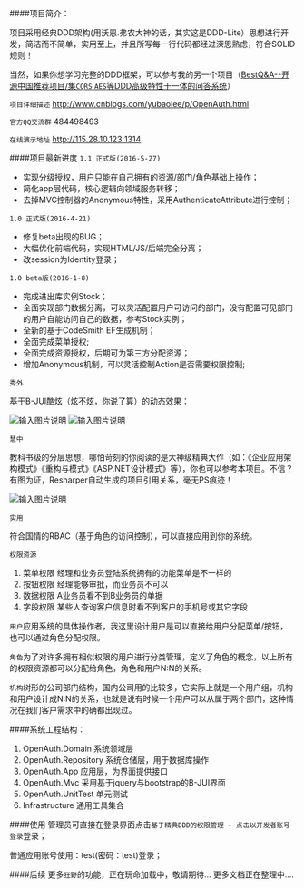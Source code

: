 ####项目简介：

项目采用经典DDD架构(用沃恩.弗农大神的话，其实这是DDD-Lite）思想进行开发，简洁而不简单，实用至上，并且所写每一行代码都经过深思熟虑，符合SOLID规则！

当然，如果你想学习完整的DDD框架，可以参考我的另一个项目（[BestQ&A--开源中国推荐项目/集`CQRS` `AES`等DDD高级特性于一体的问答系统](http://git.oschina.net/yubaolee/BestQA)）

`项目详细描述`  http://www.cnblogs.com/yubaolee/p/OpenAuth.html 

`官方QQ交流群`  484498493

`在线演示地址`  http://115.28.10.123:1314

####项目最新进度
`1.1 正式版(2016-5-27)` 

* 实现分级授权，用户只能在自己拥有的资源/部门/角色基础上操作；
* 简化app层代码，核心逻辑向领域服务转移；
* 去掉MVC控制器的Anonymous特性，采用AuthenticateAttribute进行控制；

`1.0 正式版(2016-4-21)` 

* 修复beta出现的BUG；
* 大幅优化前端代码，实现HTML/JS/后端完全分离；
* 改session为Identity登录；

`1.0 beta版(2016-1-8)` 

* 完成进出库实例Stock；
* 全面实现部门数据分离，可以灵活配置用户可访问的部门，没有配置可见部门的用户自能访问自己的数据，参考Stock实例；
* 全新的基于CodeSmith EF生成机制；
* 全面完成菜单授权;
* 全面完成资源授权，后期可为第三方分配资源；
* 增加Anonymous机制，可以灵活控制Action是否需要权限控制;

`秀外`

基于B-JUI酷炫（[炫不炫，你说了算](http://b-jui.com/)）的动态效果：

![输入图片说明](http://git.oschina.net/uploads/images/2015/1208/005100_5849eec8_362401.jpeg "在这里输入图片标题")
![输入图片说明](http://git.oschina.net/uploads/images/2015/1208/003425_cc164edc_362401.jpeg "在这里输入图片标题")

`慧中`

教科书级的分层思想，哪怕苛刻的你阅读的是大神级精典大作（如：《企业应用架构模式》《重构与模式》《ASP.NET设计模式》等），你也可以参考本项目。不信？有图为证，Resharper自动生成的项目引用关系，毫无PS痕迹！

![输入图片说明](http://git.oschina.net/uploads/images/2015/1113/233705_271ecb3a_362401.jpeg "在这里输入图片标题")

`实用`

符合国情的RBAC（基于角色的访问控制），可以直接应用到你的系统。

`权限资源`

1. 菜单权限  经理和业务员登陆系统拥有的功能菜单是不一样的
2. 按钮权限  经理能够审批，而业务员不可以
3. 数据权限  A业务员看不到B业务员的单据
4. 字段权限  某些人查询客户信息时看不到客户的手机号或其它字段

`用户`应用系统的具体操作者，我这里设计用户是可以直接给用户分配菜单/按钮，也可以通过角色分配权限。

`角色`为了对许多拥有相似权限的用户进行分类管理，定义了角色的概念，以上所有的权限资源都可以分配给角色，角色和用户N:N的关系。

`机构`树形的公司部门结构，国内公司用的比较多，它实际上就是一个用户组，机构和用户设计成N:N的关系，也就是说有时候一个用户可以从属于两个部门，这种情况在我们客户需求中的确都出现过。

####系统工程结构：
1. OpenAuth.Domain 系统领域层
2. OpenAuth.Repository 系统仓储层，用于数据库操作
3. OpenAuth.App 应用层，为界面提供接口
4. OpenAuth.Mvc 采用基于jquery与bootstrap的B-JUI界面
5. OpenAuth.UnitTest 单元测试
6. Infrastructure 通用工具集合

####使用
管理员可直接在登录界面点击`基于精典DDD的权限管理 - 点击以开发者账号登录`登录；

普通应用账号使用：test(密码：test)登录；

####后续
更多`狂野`的功能，正在玩命加载中，敬请期待...
更多文档正在整理中....


